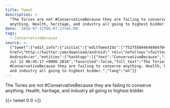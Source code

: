 ```yaml
---
title: Tweet
description: >-
  "The Tories are not #ConservativeBecause they are failing to conserve
  anything. Health, heritage, and industry all going to highest bidder."
date: '2016-07-12T06:07:17+01:00'
tags:
  - ConservativeBecause
source: >-
  {"tweet":{"edit_info":{"initial":{"editTweetIds":["752755694646984704"],"editableUntil":"2016-07-12T07:45:17.785Z","editsRemaining":"5","isEditEligible":true}},"retweeted":false,"source":"<a
  href=\"http://twitter.com/download/android\" rel=\"nofollow\">Twitter for
  Android</a>","entities":{"hashtags":[{"text":"ConservativeBecause","indices":["19","39"]}],"symbols":[],"user_mentions":[],"urls":[]},"display_text_range":["0","138"],"favorite_count":"0","id_str":"752755694646984704","truncated":false,"retweet_count":"0","id":"752755694646984704","created_at":"Tue
  Jul 12 06:45:17 +0000 2016","favorited":false,"full_text":"The Tories are not
  #ConservativeBecause they are failing to conserve anything. Health, heritage,
  and industry all going to highest bidder.","lang":"en"}}
---
```

The Tories are not #ConservativeBecause they are failing to conserve anything. Health, heritage, and industry all going to highest bidder.
    
{{< tweet 0 0 >}}
    
